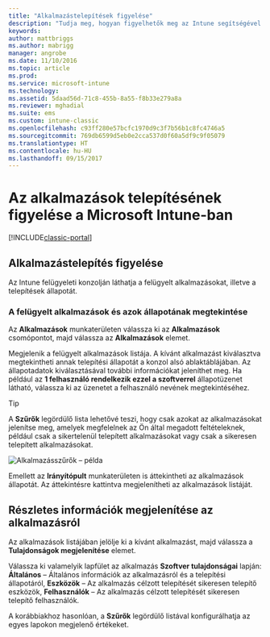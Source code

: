 ```yaml
---
title: "Alkalmazástelepítések figyelése"
description: "Tudja meg, hogyan figyelhetők meg az Intune segítségével telepített alkalmazások."
keywords: 
author: mattbriggs
ms.author: mabrigg
manager: angrobe
ms.date: 11/10/2016
ms.topic: article
ms.prod: 
ms.service: microsoft-intune
ms.technology: 
ms.assetid: 5daad56d-71c8-455b-8a55-f8b33e279a8a
ms.reviewer: mghadial
ms.suite: ems
ms.custom: intune-classic
ms.openlocfilehash: c93ff280e57bcfc1970d9c3f7b56b1c8fc4746a5
ms.sourcegitcommit: 769db6599d5eb0e2cca537d0f60a5df9c9f05079
ms.translationtype: HT
ms.contentlocale: hu-HU
ms.lasthandoff: 09/15/2017
---
```

# <a name="monitor-app-deployments-in-microsoft-intune"></a>Az alkalmazások telepítésének figyelése a Microsoft Intune-ban

[!INCLUDE[classic-portal](../includes/classic-portal.md)]

## <a name="monitor-an-app-deployment"></a>Alkalmazástelepítés figyelése
Az Intune felügyeleti konzolján láthatja a felügyelt alkalmazásokat, illetve a telepítések állapotát. <!---App status is displayed in real-time. You don't have to wait for the device to check-in before you can see this.--->

### <a name="to-view-apps-that-you-manage-and-their-status"></a>A felügyelt alkalmazások és azok állapotának megtekintése
Az **Alkalmazások** munkaterületen válassza ki az **Alkalmazások** csomópontot, majd válassza az **Alkalmazások** elemet.

Megjelenik a felügyelt alkalmazások listája. A kívánt alkalmazást kiválasztva megtekintheti annak telepítési állapotát a konzol alsó ablaktáblájában. Az állapotadatok kiválasztásával további információkat jeleníthet meg. Ha például az **1 felhasználó rendelkezik ezzel a szoftverrel** állapotüzenet látható, válassza ki az üzenetet a felhasználó nevének megtekintéséhez.

> [!TIP]
> A **Szűrők** legördülő lista lehetővé teszi, hogy csak azokat az alkalmazásokat jelenítse meg, amelyek megfelelnek az Ön által megadott feltételeknek, például csak a sikertelenül telepített alkalmazásokat vagy csak a sikeresen telepített alkalmazásokat.
>
> ![Alkalmazásszűrők – példa](./media/app-filters.png)

Emellett az **Irányítópult** munkaterületen is áttekintheti az alkalmazások állapotát. Az áttekintésre kattintva megjelenítheti az alkalmazások listáját.

## <a name="to-view-more-detailed-information-about-an-app"></a>Részletes információk megjelenítése az alkalmazásról
Az alkalmazások listájában jelölje ki a kívánt alkalmazást, majd válassza a **Tulajdonságok megjelenítése** elemet.

Válassza ki valamelyik lapfület az alkalmazás **Szoftver tulajdonságai** lapján: **Általános** – Általános információk az alkalmazásról és a telepítési állapotáról, **Eszközök** – Az alkalmazás célzott telepítését sikeresen telepítő eszközök, **Felhasználók** – Az alkalmazás célzott telepítését sikeresen telepítő felhasználók.

A korábbiakhoz hasonlóan, a **Szűrők** legördülő listával konfigurálhatja az egyes lapokon megjelenő értékeket.
